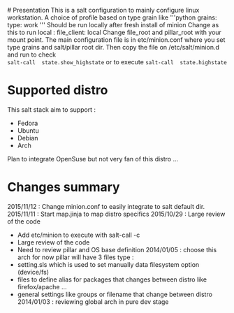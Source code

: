 # Presentation 
This is a salt configuration to mainly configure linux workstation.
A choice of profile based on type grain like 
'''python
grains:
  type: work
'''
Should be run locally after fresh install of minion 
Change as this to run local :
file_client: local
Change file_root and pillar_root with your mount point.
The main configuration file is in etc/minion.conf where you set type grains and salt/pillar root dir.
Then copy the file on /etc/salt/minion.d and run to check  
`salt-call  state.show_highstate`
or to execute 
`salt-call  state.highstate`

# Supported distro 
This salt stack aim to support :
* Fedora
* Ubuntu
* Debian
* Arch 

Plan to integrate OpenSuse but not very fan of this distro ...


# Changes summary
2015/11/12 : Change minion.conf to easily integrate to salt default dir.
2015/11/11 : Start map.jinja to map distro specifics
2015/10/29 : Large review of the code 
  - Add etc/minion to execute with salt-call -c 
  - Large review of the code 
  - Need to review pillar and OS base definition
2014/01/05 : choose this arch for now
pillar will have 3 files type : 
  - setting.sls which is used to set manually data filesystem option (device/fs)
  - files to define alias for packages that changes between distro like firefox/apache ... 
  - general settings like groups or filename that change between distro
2014/01/03 : reviewing global arch in pure dev stage
